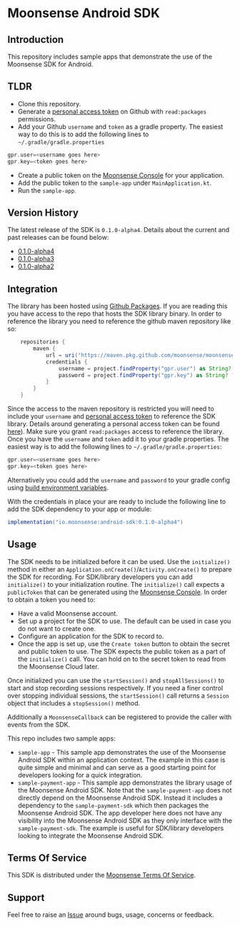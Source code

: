 # Moonsense Android SDK

## Introduction

This repository includes sample apps that demonstrate the use of the Moonsense SDK for Android.

## TLDR

- Clone this repository.
- Generate a [personal access token](https://docs.github.com/en/github/authenticating-to-github/keeping-your-account-and-data-secure/creating-a-personal-access-token) on Github with `read:packages` permissions.
- Add your Github `username` and `token` as a gradle property. The easiest way to do this is to add the following lines to `~/.gradle/gradle.properties`
```gradle
gpr.user=<username goes here>
gpr.key=<token goes here>
```
- Create a public token on the [Moonsense Console](https://console.moonsense.cloud/) for your application.
- Add the public token to the `sample-app` under `MainApplication.kt`.
- Run the `sample-app`.

## Version History

The latest release of the SDK is `0.1.0-alpha4`. Details about the current and past releases can be found below:

- [0.1.0-alpha4](https://github.com/moonsense/moonsense-android-sdk/releases/tag/0.1.0-alpha4)
- [0.1.0-alpha3](https://github.com/moonsense/moonsense-android-sdk/releases/tag/0.1.0-alpha3)
- [0.1.0-alpha2](https://github.com/moonsense/moonsense-android-sdk/releases/tag/0.1.0-alpha2)

## Integration

The library has been hosted using [Github Packages](https://github.com/features/packages). If you are reading this you have access to the repo that hosts the SDK library binary. In order to reference the library you need to reference the github maven repository like so:

```gradle
    repositories {
        maven {
            url = uri("https://maven.pkg.github.com/moonsense/moonsense-android-sdk")
            credentials {
                username = project.findProperty("gpr.user") as String? ?: System.getenv("USERNAME")
                password = project.findProperty("gpr.key") as String? ?: System.getenv("TOKEN")
            }
        }
    }
```

Since the access to the maven repository is restricted you will need to include your `username` and [personal access token](https://docs.github.com/en/github/authenticating-to-github/keeping-your-account-and-data-secure/creating-a-personal-access-token) to reference the SDK library. Details around generating a personal access token can be found [here](https://docs.github.com/en/github/authenticating-to-github/keeping-your-account-and-data-secure/creating-a-personal-access-token)). Make sure you grant `read:packages` access to reference the library. Once you have the `username` and `token` add it to your gradle properties. The easiest way is to add the following lines to `~/.gradle/gradle.properties`:

```gradle
gpr.user=<username goes here>
gpr.key=<token goes here>
```

Alternatively you could add the `username` and `password` to your gradle config using [build environment variables](https://docs.gradle.org/current/userguide/build_environment.html). 

With the credentials in place your are ready to include the following line to add the SDK dependency to your app or module:


```gradle
implementation("io.moonsense:android-sdk:0.1.0-alpha4")
```

## Usage

The SDK needs to be initialized before it can be used. Use the `initialize()` method in either an `Application.onCreate()`/`Activity.onCreate()` to prepare the SDK for recording. For SDK/library developers you can add `initialize()` to your initialization routine. The `initialize()` call expects a `publicToken` that can be generated using the [Moonsense Console](https://console.moonsense.cloud/). In order to obtain a token you need to:

- Have a valid Moonsense account.
- Set up a project for the SDK to use. The default can be used in case you do not want to create one.
- Configure an application for the SDK to record to.
- Once the app is set up, use the `Create token` button to obtain the secret and public token to use. The SDK expects the public token as a part of the `initialize()` call. You can hold on to the secret token to read from the Moonsense Cloud later.

Once initialized you can use the `startSession()` and `stopAllSessions()` to start and stop recording sessions respectively. If you need a finer control over stopping individual sessions, the `startSession()` call returns a `Session` object that includes a `stopSession()` method.

Additionally a `MoonsenseCallback` can be registered to provide the caller with events from the SDK.

This repo includes two sample apps:

- `sample-app` - This sample app demonstrates the use of the Moonsense Android SDK within an application context. The example in this case is quite simple and minimal and can serve as a good starting point for developers looking for a quick integration.
- `sample-payment-app` - This sample app demonstrates the library usage of the Moonsense Android SDK. Note that the `sample-payment-app` does not directly depend on the Moonsense Android SDK. Instead it includes a dependency to the `sample-payment-sdk` which then packages the Moonsense Android SDK. The app developer here does not have any visibility into the Moonsense Android SDK as they only interface with the `sample-payment-sdk`. The example is useful for SDK/library developers looking to integrate the Moonsense Android SDK.

## Terms Of Service

This SDK is distributed under the [Moonsense Terms Of Service](https://www.moonsense.io/terms-of-service).

## Support

Feel free to raise an [Issue](https://github.com/moonsense/moonsense-android-sdk/issues) around bugs, usage, concerns or feedback.
